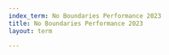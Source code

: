 ```yaml
---
index_term: No Boundaries Performance 2023
title: No Boundaries Performance 2023
layout: term

---
```


